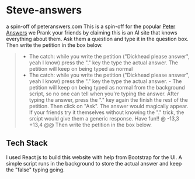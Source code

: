 # Steve-answers
a spin-off of peteranswers.com
This is a spin-off for the popular [Peter Answers](https://peteranswers.com/) we
Prank your friends by claiming this is an AI site that knows everything about them.
Ask them a question and type it in the question box.
Then write the petition in the box below.
> - The catch: while you write the petition ("Dickhead please answer", yeah I know) press the "." key the type the actual answer. The petition will keep on being typed as normal
> - The catch: while you write the petition ("Dickhead please answer", yeah I know) press the "." key the type the actual answer. - The petition will keep on being typed as normal
> from the background script, so no one can tell when you're typing the answer. After typing the answer, press the "." key again the finish the rest of the petition. Then click on
> "Ask". The answer would magically appear. If your friends try it themselves without knowing the "." trick, the srcipt would give them a generic response.
> Have fun!!
@ -13,3 +13,4 @@ Then write the petition in the box below.
## Tech Stack

I used React js to build this website with help from Bootstrap for the UI.
A simple script runs in the background to store the actual answer and keep the "false" typing going.
